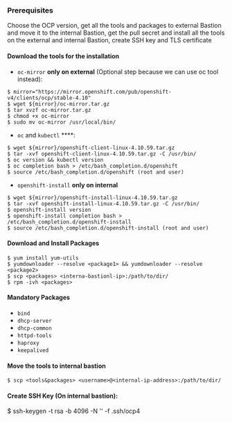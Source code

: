 ### Prerequisites
Choose the OCP version, get all the tools and packages to external Bastion and move it to the internal Bastion, get the pull secret and install all the tools on the external and internal Bastion, create SSH key and TLS certificate
#### Download the tools for the installation 

- `oc-mirror` **only on external** (Optional step because we can use oc tool instead):
```
$ mirror="https://mirror.openshift.com/pub/openshift-v4/clients/ocp/stable-4.10"
$ wget ${mirror}/oc-mirror.tar.gz
$ tar xvzf oc-mirror.tar.gz
$ chmod +x oc-mirror
$ sudo mv oc-mirror /usr/local/bin/
```
- `oc` and `kubectl` ****:
```
$ wget ${mirror}/openshift-client-linux-4.10.59.tar.gz
$ tar -xvf openshift-client-linux-4.10.59.tar.gz -C /usr/bin/
$ oc version && kubectl version
$ oc completion bash > /etc/bash_completion.d/openshift
$ source /etc/bash_completion.d/openshift (root and user)
```
- `openshift-install` **only on internal**
```
$ wget ${mirror}/openshift-install-linux-4.10.59.tar.gz
$ tar -xvf openshift-install-linux-4.10.59.tar.gz -C /usr/bin/
$ openshift-install version
$ openshift-install completion bash > /etc/bash_completion.d/openshift-install
$ source /etc/bash_completion.d/openshift-install (root and user)
```
#### Download and Install Packages
```
$ yum install yum-utils
$ yumdownloader --resolve <package1> && yumdownloader --resolve <package2>
$ scp <packages> <interna-bastionl-ip>:/path/to/dir/
$ rpm -ivh <packages>
```

#### Mandatory Packages

- `bind`
- `dhcp-server`
- `dhcp-common`
- `httpd-tools`
- `haproxy`
- `keepalived`


#### Move the tools to internal bastion

```
$ scp <tools&packages> <username>@<internal-ip-address>:/path/to/dir/
```

#### Create SSH Key (On internal bastion):
$ ssh-keygen -t rsa -b 4096 -N '' -f .ssh/ocp4
